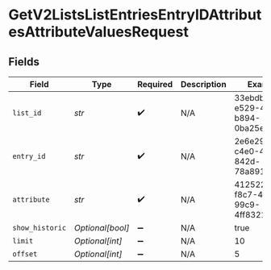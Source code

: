 # GetV2ListsListEntriesEntryIDAttributesAttributeValuesRequest


## Fields

| Field                                | Type                                 | Required                             | Description                          | Example                              |
| ------------------------------------ | ------------------------------------ | ------------------------------------ | ------------------------------------ | ------------------------------------ |
| `list_id`                            | *str*                                | :heavy_check_mark:                   | N/A                                  | 33ebdbe9-e529-47c9-b894-0ba25e9c15c0 |
| `entry_id`                           | *str*                                | :heavy_check_mark:                   | N/A                                  | 2e6e29ea-c4e0-4f44-842d-78a891f8c156 |
| `attribute`                          | *str*                                | :heavy_check_mark:                   | N/A                                  | 41252299-f8c7-4b5e-99c9-4ff8321d2f96 |
| `show_historic`                      | *Optional[bool]*                     | :heavy_minus_sign:                   | N/A                                  | true                                 |
| `limit`                              | *Optional[int]*                      | :heavy_minus_sign:                   | N/A                                  | 10                                   |
| `offset`                             | *Optional[int]*                      | :heavy_minus_sign:                   | N/A                                  | 5                                    |